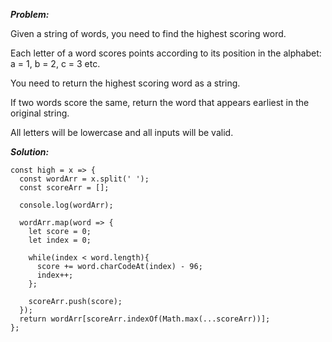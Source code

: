 ***Problem:***

Given a string of words, you need to find the highest scoring word.

Each letter of a word scores points according to its position in the alphabet: a = 1, b = 2, c = 3 etc.

You need to return the highest scoring word as a string.

If two words score the same, return the word that appears earliest in the original string.

All letters will be lowercase and all inputs will be valid.

***Solution:***

    const high = x => {
      const wordArr = x.split(' ');
      const scoreArr = [];
      
      console.log(wordArr);
      
      wordArr.map(word => {
        let score = 0;
        let index = 0;
        
        while(index < word.length){
          score += word.charCodeAt(index) - 96;
          index++;
        };
        
        scoreArr.push(score);
      });
      return wordArr[scoreArr.indexOf(Math.max(...scoreArr))];
    };